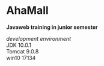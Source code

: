 # AhaMall
**Javaweb training in junior semester**

*development environment*</br>
JDK 10.0.1</br>
Tomcat 9.0.8</br>
win10 17134<br>
